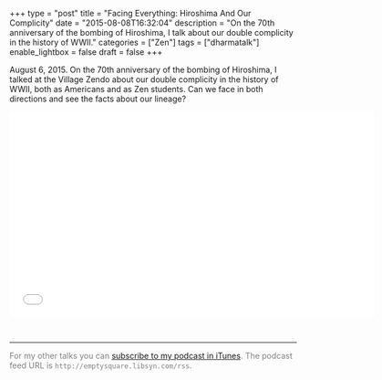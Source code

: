 +++
type = "post"
title = "Facing Everything: Hiroshima And Our Complicity"
date = "2015-08-08T16:32:04"
description = "On the 70th anniversary of the bombing of Hiroshima, I talk about our double complicity in the history of WWII."
categories = ["Zen"]
tags = ["dharmatalk"]
enable_lightbox = false
draft = false
+++

<p>August 6, 2015. On the 70th anniversary of the bombing of Hiroshima, I talked at the Village Zendo about our double complicity in the history of WWII, both as Americans and as Zen students. Can we face in both directions and see the facts about our lineage?</p>
<iframe style="border: none; margin-bottom:30px" src="//html5-player.libsyn.com/embed/episode/id/3723318/height/360/width/640/theme/legacy/direction/no/autoplay/no/autonext/no/thumbnail/yes/preload/no/no_addthis/no/" height="360" width="640" scrolling="no"  allowfullscreen webkitallowfullscreen mozallowfullscreen oallowfullscreen msallowfullscreen></iframe>

<hr />
<p><span style="color:gray">For my other talks you can <a href="https://itunes.apple.com/us/podcast/a.-jesse-jiryu-daviss-dharma/id982925865?mt=2">subscribe to my podcast in iTunes</a>. The podcast feed URL is <code>http://emptysquare.libsyn.com/rss</code>.</span></p>
    